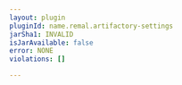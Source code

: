 ```yaml
---
layout: plugin
pluginId: name.remal.artifactory-settings
jarSha1: INVALID
isJarAvailable: false
error: NONE
violations: []

---
```

